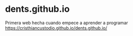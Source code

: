 # dents.github.io
Primera web hecha cuando empece a aprender a programar 
https://cristhiancustodio.github.io/dents.github.io/
